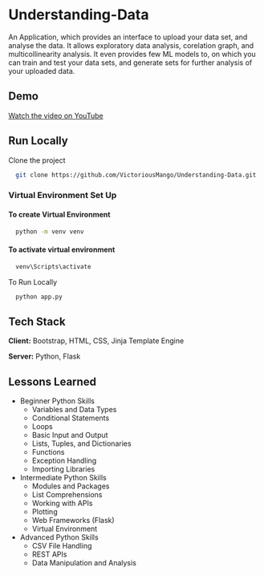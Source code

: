 
# Understanding-Data

An Application, which provides an interface to upload your data set, and analyse the data. It allows exploratory data analysis, corelation graph, and multicollinearity analysis. It even provides few ML models to, on which you can train and test your data sets, and generate sets for further analysis of your uploaded data.


## Demo

[Watch the video on YouTube](https://youtu.be/ZG5VPmkSuqM)
## Run Locally

Clone the project

```bash
  git clone https://github.com/VictoriousMango/Understanding-Data.git
```

### Virtual Environment Set Up
#### To create Virtual Environment

```bash
  python -m venv venv
```

#### To activate virtual environment

```bash
  venv\Scripts\activate
```

To Run Locally

```bash
  python app.py
```


## Tech Stack

**Client:** Bootstrap, HTML, CSS, Jinja Template Engine

**Server:** Python, Flask


## Lessons Learned

- Beginner Python Skills
  - Variables and Data Types
  - Conditional Statements
  - Loops
  - Basic Input and Output
  - Lists, Tuples, and Dictionaries
  - Functions
  - Exception Handling
  - Importing Libraries
- Intermediate Python Skills
  - Modules and Packages
  - List Comprehensions
  - Working with APIs
  - Plotting
  - Web Frameworks (Flask)
  - Virtual Environment
- Advanced Python Skills
  - CSV File Handling
  - REST APIs
  - Data Manipulation and Analysis

